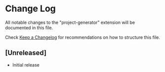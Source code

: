 # Change Log
All notable changes to the "project-generator" extension will be documented in this file.

Check [Keep a Changelog](http://keepachangelog.com/) for recommendations on how to structure this file.

## [Unreleased]
- Initial release